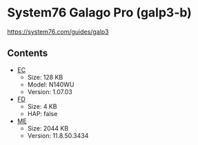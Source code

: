 # System76 Galago Pro (galp3-b)

https://system76.com/guides/galp3

## Contents
- [EC](./ec.rom)
  - Size: 128 KB
  - Model: N140WU
  - Version: 1.07.03
- [FD](./fd.rom)
  - Size: 4 KB
  - HAP: false
- [ME](./me.rom)
  - Size: 2044 KB
  - Version: 11.8.50.3434
